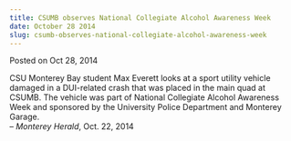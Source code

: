 ```yaml
---
title: CSUMB observes National Collegiate Alcohol Awareness Week
date: October 28 2014
slug: csumb-observes-national-collegiate-alcohol-awareness-week
---
```


 



<span class="date">Posted on Oct 28, 2014    </span>
<p>CSU Monterey Bay student Max Everett looks at a sport utility
vehicle damaged in a DUI-related crash that was placed in the main
quad at CSUMB. The vehicle was part of National Collegiate Alcohol
Awareness Week and sponsored by the University Police Department
and Monterey Garage.<br>
&#x2013; <em>Monterey Herald</em>, Oct. 22, 2014</br></p>





```
